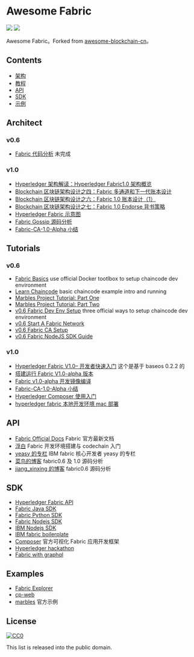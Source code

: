 # Awesome Fabric

[![](https://camo.githubusercontent.com/13c4e50d88df7178ae1882a203ed57b641674f94/68747470733a2f2f63646e2e7261776769742e636f6d2f73696e647265736f726875732f617765736f6d652f643733303566333864323966656437386661383536353265336136336531353464643865383832392f6d656469612f62616467652e737667)](https://github.com/sindresorhus/awesome)
[![](https://camo.githubusercontent.com/cb8cb80af654f3dae14a4aa62e44bf62f16953d6/68747470733a2f2f6a617977636a6c6f76652e6769746875622e696f2f73622f6c616e672f6368696e6573652e737667)](README.md)

Awesome Fabric。Forked from [awesome-blockchain-cn](https://github.com/chaozh/awesome-blockchain-cn)。

## Contents

- [架构](#Architect)
- [教程](#tutorials)
- [API](#api)
- [SDK](#SDK)
- [示例](#Examples)

## Architect

### v0.6

- [Fabric 代码分析](https://yeasy.gitbooks.io/hyperledger_code_fabric/content/) 未完成

### v1.0

- [Hyperledger 架构解读：Hyperledger Fabric1.0 架构概览](http://www.wanbizu.com/blockchain/201702078984.html)
- [Blockchain 区块链架构设计之四：Fabric 多通道和下一代账本设计](https://zhuanlan.zhihu.com/p/24605987)
- [Blockchain 区块链架构设计之六：Fabric 1.0 账本设计（1）](https://zhuanlan.zhihu.com/p/25119939)
- [Blockchain 区块链架构设计之七：Fabric 1.0 Endorse 背书策略](https://zhuanlan.zhihu.com/p/25295608)
- [Hyperledger Fabric 示意图](http://www.jianshu.com/p/a7df2c1c30d4)
- [Fabric Gossip 源码分析](http://www.jianshu.com/p/82db9b2fa197)
- [Fabric-CA-1.0-Alpha 小结](http://www.jianshu.com/p/ec7d4216c3cf)

## Tutorials

### v0.6

- [Fabric Basics](https://github.com/angrbrd/hyperledger-fabric-basics)  use official Docker tootlbox to setup chaincode dev environment
- [Learn Chaincode](https://github.com/IBM-Blockchain/learn-chaincode) basic chaincode example intro and running
- [Marbles Project Tutorial: Part One](https://github.com/IBM-Blockchain/marbles/blob/master/docs/tutorial_part1.md)
- [Marbles Project Tutorial: Part Two](https://github.com/IBM-Blockchain/marbles/blob/master/docs/tutorial_part2.md)
- [v0.6 Fabric Dev Env Setup](https://github.com/hyperledger/fabric/blob/v0.6/docs/Setup/Chaincode-setup.md) three official ways to setup chaincode dev environment
- [v0.6 Start A Fabric Network](https://github.com/hyperledger/fabric/blob/v0.6/docs/Setup/Network-setup.md)
- [v0.6 Fabric CA Setup](https://github.com/hyperledger/fabric/blob/v0.6/docs/Setup/ca-setup.md)
- [v0.6 Fabric NodeJS SDK Guide](https://github.com/hyperledger/fabric/blob/v0.6/docs/nodeSDK/node-sdk-guide.md)

### v1.0

- [Hyperledger Fabric V1.0– 开发者快速入门](https://zhuanlan.zhihu.com/p/25070745) 这个是基于 baseos 0.2.2 的
- [搭建运行 Fabric V1.0-alpha 版本](http://blog.csdn.net/kojhliang/article/details/66971404)
- [Fabric v1.0-alpha 开发镜像编译](http://blog.csdn.net/remote_roamer/article/details/70228662)
- [Fabric-CA-1.0-Alpha 小结](http://www.jianshu.com/p/ec7d4216c3cf?winzoom=1.125)
- [Hyperledger Composer 使用入门](http://www.jianshu.com/p/7bc258810b77)
- [hyperledger fabric 本地开发环境 mac 部署](https://my.oschina.net/wtsoftware/blog/789164)

## API

- [Fabric Official Docs](https://hyperledger-fabric.readthedocs.io/en/latest/) Fabric 官方最新文档
- [浮白](http://fubai.tech/)  Fabric 开发环境搭建与 codechain 入门
- [yeasy 的专栏](http://blog.csdn.net/yeasy) IBM fabric 核心开发者 yeasy 的专栏
- [菜鸟的博客](http://blog.csdn.net/xjmtxwd24/) fabric0.6 及 1.0 源码分析
- [jiang_xinxing 的博客](http://blog.csdn.net/jiang_xinxing/article/category/6642179) fabric0.6 源码分析

## SDK

- [Hyperledger Fabric API](https://github.com/hyperledger/fabric-api)
- [Fabric Java SDK](https://github.com/hyperledger/fabric-sdk-java)
- [Fabric Python SDK](https://github.com/hyperledger/fabric-sdk-py)
- [Fabric Nodejs SDK](https://github.com/hyperledger/fabric-sdk-node)
- [IBM Nodejs SDK](https://github.com/IBM-Blockchain/ibm-blockchain-js)
- [IBM fabric boilerplate](https://github.com/IBM-Blockchain/fabric-boilerplate)
- [Composer](https://github.com/hyperledger/composer) 官方可视化 Fabric 应用开发框架
- [Hyperledger hackathon](https://github.com/timblankers/hyperledger-hackathon)
- [Fabric with graphql](https://github.com/entria/hyperledger-fabric-graphql-boilerplate)

## Examples

- [Fabric Explorer](https://github.com/hyperledger/blockchain-explorer)
- [cp-web](https://github.com/IBM-Blockchain/cp-web)
- [marbles](https://github.com/IBM-Blockchain/marbles) 官方示例

## License

[![CC0](http://mirrors.creativecommons.org/presskit/buttons/88x31/svg/cc-zero.svg)](https://creativecommons.org/publicdomain/zero/1.0/)

This list is released into the public domain.